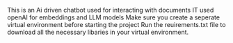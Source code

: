 This is an Ai driven chatbot used for interacting with documents
IT used openAI for embeddings and LLM models
Make sure you create a seperate virtual environment before starting the project
Run the reuirements.txt file to download all the necessary libaries in your virtual environment.
